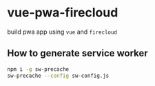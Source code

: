 # vue-pwa-firecloud

build pwa app using `vue` and `firecloud`

## How to generate service worker

```bash
npm i -g sw-precache
sw-precache --config sw-config.js
```
